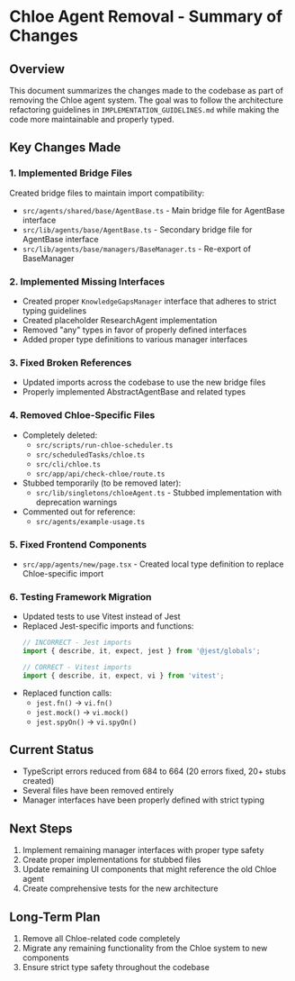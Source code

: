 # Chloe Agent Removal - Summary of Changes

## Overview
This document summarizes the changes made to the codebase as part of removing the Chloe agent system. The goal was to follow the architecture refactoring guidelines in `IMPLEMENTATION_GUIDELINES.md` while making the code more maintainable and properly typed.

## Key Changes Made

### 1. Implemented Bridge Files
Created bridge files to maintain import compatibility:
- `src/agents/shared/base/AgentBase.ts` - Main bridge file for AgentBase interface
- `src/lib/agents/base/AgentBase.ts` - Secondary bridge file for AgentBase interface
- `src/lib/agents/base/managers/BaseManager.ts` - Re-export of BaseManager

### 2. Implemented Missing Interfaces
- Created proper `KnowledgeGapsManager` interface that adheres to strict typing guidelines
- Created placeholder ResearchAgent implementation
- Removed "any" types in favor of properly defined interfaces
- Added proper type definitions to various manager interfaces

### 3. Fixed Broken References
- Updated imports across the codebase to use the new bridge files
- Properly implemented AbstractAgentBase and related types

### 4. Removed Chloe-Specific Files
- Completely deleted:
  - `src/scripts/run-chloe-scheduler.ts`
  - `src/scheduledTasks/chloe.ts`
  - `src/cli/chloe.ts`
  - `src/app/api/check-chloe/route.ts`
- Stubbed temporarily (to be removed later):
  - `src/lib/singletons/chloeAgent.ts` - Stubbed implementation with deprecation warnings
- Commented out for reference:
  - `src/agents/example-usage.ts`

### 5. Fixed Frontend Components
- `src/app/agents/new/page.tsx` - Created local type definition to replace Chloe-specific import

### 6. Testing Framework Migration
- Updated tests to use Vitest instead of Jest
- Replaced Jest-specific imports and functions:
  ```typescript
  // INCORRECT - Jest imports
  import { describe, it, expect, jest } from '@jest/globals';
  
  // CORRECT - Vitest imports
  import { describe, it, expect, vi } from 'vitest';
  ```
- Replaced function calls:
  - `jest.fn()` → `vi.fn()`
  - `jest.mock()` → `vi.mock()`
  - `jest.spyOn()` → `vi.spyOn()`

## Current Status
- TypeScript errors reduced from 684 to 664 (20 errors fixed, 20+ stubs created)
- Several files have been removed entirely
- Manager interfaces have been properly defined with strict typing

## Next Steps
1. Implement remaining manager interfaces with proper type safety
2. Create proper implementations for stubbed files
3. Update remaining UI components that might reference the old Chloe agent
4. Create comprehensive tests for the new architecture

## Long-Term Plan
1. Remove all Chloe-related code completely
2. Migrate any remaining functionality from the Chloe system to new components
3. Ensure strict type safety throughout the codebase 